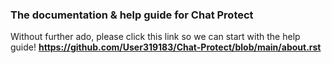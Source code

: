 
### The documentation & help guide for Chat Protect

Without further ado, please click this link so we can start with the help guide! **https://github.com/User319183/Chat-Protect/blob/main/about.rst**
